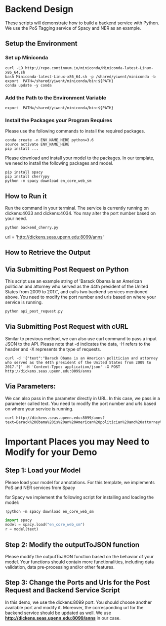 # Backend Design

These scripts will demonstrate how to build a backend service with Python. We use the PoS Tagging service of Spacy and NER as an example.

## Setup the Environment

### Set up Miniconda

```linux
curl -LO http://repo.continuum.io/miniconda/Miniconda-latest-Linux-x86_64.sh
bash Miniconda-latest-Linux-x86_64.sh -p /shared/yiwent/miniconda -b
export  PATH=/shared/yiwent/miniconda/bin:${PATH}
conda update -y conda
```

### Add the Path to the Environment Variable
```linux
export  PATH=/shared/yiwent/miniconda/bin:${PATH}
```

### Install the Packages your Program Requires

Please use the following commands to install the required packages.
```linux
conda create -n ENV_NAME_HERE python=3.6
source activate ENV_NAME_HERE
pip install ...
```

Please download and install your model to the packages.
In our template, we need to install the following packages and model.

```linux
pip install spacy
pip install cherrypy
python -m spacy download en_core_web_sm
```

## How to Run it
Run the command in your terminal. The service is currently running on dickens:4033 and dickens:4034. You may alter the port number based on your need.

 ```python
 python backend_cherry.py
 ```

url = 'http://dickens.seas.upenn.edu:8099/anns'


## How to Retrieve the Output

## Via Submitting Post Request on Python

This script use an example string of 'Barack Obama is an American politician and attorney who served as the 44th president of the United States from 2009 to 2017.', and calls two backend services mentioned above. You need to modify the port number and urls based on where your service is running.

```python
python api_post_request.py
```

## Via Submitting Post Request with cURL

Similar to previous method, we can also use curl command to pass a input JSON to the API. Please note that -d indicates the data, -H refers to the header and -X represents the type of requests. 

```linux
curl -d '{"text":"Barack Obama is an American politician and attorney who served as the 44th president of the United States from 2009 to 2017."}' -H 'Content-Type: application/json' -X POST http://dickens.seas.upenn.edu:8099/anns
```

## Via Parameters:

We can also pass in the parameter directly in URL. In this case, we pass in a parameter called text. You need to modify the port number and urls based on where your service is running.

```linux
curl http://dickens.seas.upenn.edu:8099/anns?text=Barack%20Obama%20is%20an%20American%20politician%20and%20attorney%20who%20served%20as%20the%2044th%20president%20of%20the%20United%20States%20from%202009%20to%202017.
```

# Important Places you may Need to Modify for your Demo

## Step 1: Load your Model
Please load your model for annotations. For this template, we implements PoS and NER services from Spacy

for Spacy we implement the following script for installing and loading the model:

```linux
!python -m spacy download en_core_web_sm
```

```python
import spacy
model = spacy.load("en_core_web_sm")
r = model(text)
```

## Step 2: Modify the outputToJSON function

Please modify the outputToJSON function based on the behavior of your model. Your functions should contain more functionalities, including data validation, data pre-processing and/or other features.

## Step 3: Change the Ports and Urls for the Post Request and Backend Service Script
In this demo, we use the dickens:8099 port. You should choose another available port and modify it. Moreover, the corresponding url for the backend service should be updated as well. We use **http://dickens.seas.upenn.edu:8099/anns** in our case.
